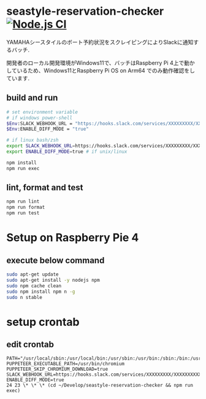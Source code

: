 # seastyle-reservation-checker [![Node.js CI](https://github.com/ymizushi/seastyle-reservation-checker/actions/workflows/node.js.yml/badge.svg)](https://github.com/ymizushi/seastyle-reservation-checker/actions/workflows/node.js.yml)

YAMAHAシースタイルのボート予約状況をスクレイピングによりSlackに通知するバッチ.

開発者のローカル開発環境がWindows11で、バッチはRaspberry Pi 4上で動かしているため、Windows11とRaspberry Pi OS on Arm64 でのみ動作確認をしています.

## build and run

```sh
# set environment variable
# if windows power-shell
$Env:SLACK_WEBHOOK_URL = "https://hooks.slack.com/services/XXXXXXXXX/XXXXXXXXXXX/XXXXXXXXXXXXXXXXXXXXXXXX" 
$Env:ENABLE_DIFF_MODE = "true"

# if linux bash/zsh
export SLACK_WEBHOOK_URL=https://hooks.slack.com/services/XXXXXXXXX/XXXXXXXXXXX/XXXXXXXXXXXXXXXXXXXXXXXX 
export ENABLE_DIFF_MODE=true # if unix/linux

npm install
npm run exec
```

## lint, format and test
```sh
npm run lint
npm run format
npm run test
```

# Setup on Raspberry Pie 4

## execute below command

```sh
sudo apt-get update
sudo apt-get install -y nodejs npm
sudo npm cache clean
sudo npm install npm n -g
sudo n stable
```

# setup crontab

## edit crontab
```crontab
PATH="/usr/local/sbin:/usr/local/bin:/usr/sbin:/usr/bin:/sbin:/bin:/usr/local/games:/usr/games"
PUPPETEER_EXECUTABLE_PATH=/usr/bin/chromium
PUPPETEER_SKIP_CHROMIUM_DOWNLOAD=true
SLACK_WEBHOOK_URL=https://hooks.slack.com/services/XXXXXXXXX/XXXXXXXXXXX/XXXXXXXXXXXXXXXXXXXXXXXX
ENABLE_DIFF_MODE=true
24 23 \* \* \* (cd ~/Develop/seastyle-reservation-checker && npm run exec)
```